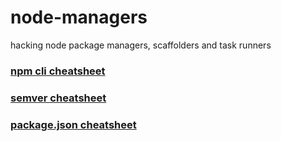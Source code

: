 # node-managers

hacking node package managers, scaffolders and task runners

### [npm cli cheatsheet](docs/cli-cheatsheet.md)

### [semver cheatsheet](docs/semver-cheatsheet.md)

### [package.json cheatsheet](docs/package-cheatsheet.md)

